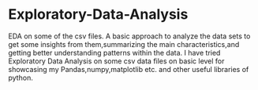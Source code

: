 # Exploratory-Data-Analysis
EDA on some of the csv files.
A basic approach to analyze the data sets to get some insights from them,summarizing the main characteristics,and getting better understanding patterns within the data.
I have tried Exploratory Data Analysis on some csv data files on basic level for showcasing my Pandas,numpy,matplotlib etc. and other useful libraries of python.
